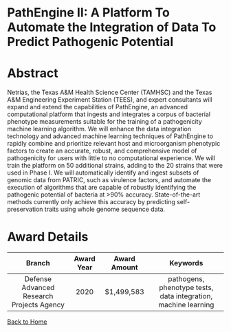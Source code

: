 
PathEngine II: A Platform To Automate the Integration of Data To Predict Pathogenic Potential
=============================================================================================

# Abstract


Netrias, the Texas A&M Health Science Center (TAMHSC) and the Texas A&M Engineering Experiment Station (TEES), and expert consultants will expand and extend the capabilities of PathEngine, an advanced computational platform that ingests and integrates a corpus of bacterial phenotype measurements suitable for the training of a pathogenicity machine learning algorithm. We will enhance the data integration technology and advanced machine learning techniques of PathEngine to rapidly combine and prioritize relevant host and microorganism phenotypic factors to create an accurate, robust, and comprehensive model of pathogenicity for users with little to no computational experience. We will train the platform on 50 additional strains, adding to the 20 strains that were used in Phase I. We will automatically identify and ingest subsets of genomic data from PATRIC, such as virulence factors, and automate the execution of algorithms that are capable of robustly identifying the pathogenic potential of bacteria at >90% accuracy. State-of-the-art methods currently only achieve this accuracy by predicting self-preservation traits using whole genome sequence data.  

# Award Details

|Branch|Award Year|Award Amount|Keywords|
| :---: | :---: | :---: | :---: |
|Defense Advanced Research Projects Agency|2020|$1,499,583|pathogens, phenotype tests, data integration, machine learning|
  
  


[Back to Home](https://github.com/chrischow/dod_sbir_awards/CC/#1223)